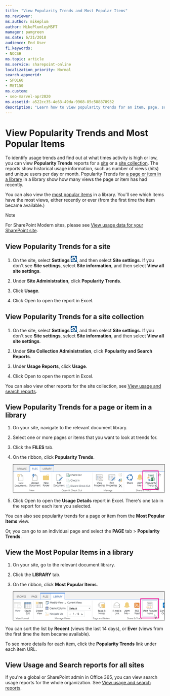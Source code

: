 ```yaml
---
title: "View Popularity Trends and Most Popular Items"
ms.reviewer: 
ms.author: mikeplum
author: MikePlumleyMSFT
manager: pamgreen
ms.date: 6/21/2018
audience: End User
f1.keywords:
- NOCSH
ms.topic: article
ms.service: sharepoint-online
localization_priority: Normal
search.appverid:
- SPO160
- MET150
ms.custom:
- seo-marvel-apr2020
ms.assetid: a522cc35-4e63-49da-9968-85c588878932
description: "Learn how to view popularity trends for an item, page, subsite, or site (previously called "site collection"). Popularity trends can help you identify times when the activity is high or low."
---
```


# View Popularity Trends and Most Popular Items

To identify usage trends and find out at what times activity is high or low, you can view **Popularity Trends** reports for a [site](view-popularity-trends-and-most-popular-items.md#__view_popularity_trends_1) or a [site collection](view-popularity-trends-and-most-popular-items.md#__view_popularity_trends_2). The reports show historical usage information, such as number of views (hits) and unique users per day or month. Popularity Trends for [a page or item in a library](view-popularity-trends-and-most-popular-items.md#__view_popularity_trends) in a library show how many views the page or item has had recently. 
  
You can also view the [most popular items](view-popularity-trends-and-most-popular-items.md#__view_the_most) in a library. You'll see which items have the most views, either recently or ever (from the first time the item became available.) 

>[!NOTE]
> For SharePoint Modern sites, please see [View usage data for your SharePoint site](https://support.office.com/article/2fa8ddc2-c4b3-4268-8d26-a772dc55779e).
  
## View Popularity Trends for a site
<a name="__view_popularity_trends_1"> </a>

1. On the site, select **Settings** ![Settings icon.](media/a47a06c3-83fb-46b2-9c52-d1bad63e3e60.png), and then select **Site settings**. If you don't see **Site settings**, select **Site information**, and then select **View all site settings**.
    
2. Under **Site Administration**, click **Popularity Trends**.
    
3. Click **Usage**.
    
4. Click Open to open the report in Excel.
    
## View Popularity Trends for a site collection
<a name="__view_popularity_trends_2"> </a>

1. On the site, select **Settings** ![Settings icon.](media/a47a06c3-83fb-46b2-9c52-d1bad63e3e60.png), and then select **Site settings**. If you don't see **Site settings**, select **Site information**, and then select **View all site settings**.
    
2. Under **Site Collection Administration**, click **Popularity and Search Reports**.
    
3. Under **Usage Reports**, click **Usage**.
    
4. Click Open to open the report in Excel.
    
You can also view other reports for the site collection, see [View usage and search reports](view-search-usage-reports.md).
  
## View Popularity Trends for a page or item in a library
<a name="__view_popularity_trends"> </a>

1. On your site, navigate to the relevant document library.
    
2. Select one or more pages or items that you want to look at trends for.
    
3. Click the **FILES** tab. 
    
4. On the ribbon, click **Popularity Trends**.
    
    ![Popularity Trends](media/2159c806-08de-4dc2-b46a-9eb5f031d969.png)
  
5. Click Open to open the **Usage Details** report in Excel. There's one tab in the report for each item you selected. 
    
You can also see popularity trends for a page or item from the **Most Popular Items** view. 
  
Or, you can go to an individual page and select the **PAGE** tab \> **Popularity Trends**.
  
## View the Most Popular Items in a library
<a name="__view_the_most"> </a>

1. On your site, go to the relevant document library.
    
2. Click the **LIBRARY** tab. 
    
3. On the ribbon, click **Most Popular Items**. 
    
    ![Most Popular Items](media/34eef023-69d2-42f6-a749-0fa503811cba.png)
  
You can sort the list by **Recent** (views the last 14 days), or **Ever** (views from the first time the item became available). 
  
To see more details for each item, click the **Popularity Trends** link under each item URL. 
  
## View Usage and Search reports for all sites
<a name="__view_the_most"> </a>

If you're a global or SharePoint admin in Office 365, you can view search usage reports for the whole organization. See [View usage and search reports](view-search-usage-reports.md).
  


